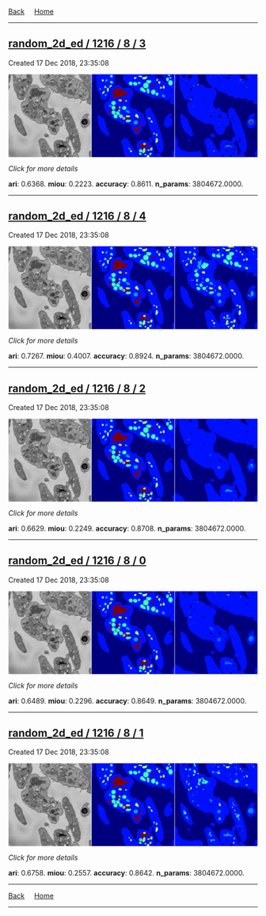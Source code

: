 
[Back](..)&nbsp;&nbsp;&nbsp;&nbsp;&nbsp;[Home](https://leapmanlab.github.io/snapshots)

---

<div class="summary"><a href="3"><h2>random_2d_ed / 1216 / 8 / 3</h2></a><p>Created 17 Dec 2018, 23:35:08
</p><a href="3"><img src="3/media/summary.png" align="center"></a><p>
<i>Click for more details</i>
</p></div>

**ari**: 0.6368. **miou**: 0.2223. **accuracy**: 0.8611. **n_params**: 3804672.0000. 

---

<div class="summary"><a href="4"><h2>random_2d_ed / 1216 / 8 / 4</h2></a><p>Created 17 Dec 2018, 23:35:08
</p><a href="4"><img src="4/media/summary.png" align="center"></a><p>
<i>Click for more details</i>
</p></div>

**ari**: 0.7267. **miou**: 0.4007. **accuracy**: 0.8924. **n_params**: 3804672.0000. 

---

<div class="summary"><a href="2"><h2>random_2d_ed / 1216 / 8 / 2</h2></a><p>Created 17 Dec 2018, 23:35:08
</p><a href="2"><img src="2/media/summary.png" align="center"></a><p>
<i>Click for more details</i>
</p></div>

**ari**: 0.6629. **miou**: 0.2249. **accuracy**: 0.8708. **n_params**: 3804672.0000. 

---

<div class="summary"><a href="0"><h2>random_2d_ed / 1216 / 8 / 0</h2></a><p>Created 17 Dec 2018, 23:35:08
</p><a href="0"><img src="0/media/summary.png" align="center"></a><p>
<i>Click for more details</i>
</p></div>

**ari**: 0.6489. **miou**: 0.2296. **accuracy**: 0.8649. **n_params**: 3804672.0000. 

---

<div class="summary"><a href="1"><h2>random_2d_ed / 1216 / 8 / 1</h2></a><p>Created 17 Dec 2018, 23:35:08
</p><a href="1"><img src="1/media/summary.png" align="center"></a><p>
<i>Click for more details</i>
</p></div>

**ari**: 0.6758. **miou**: 0.2557. **accuracy**: 0.8642. **n_params**: 3804672.0000. 

---

[Back](..)&nbsp;&nbsp;&nbsp;&nbsp;&nbsp;[Home](https://leapmanlab.github.io/snapshots)

---